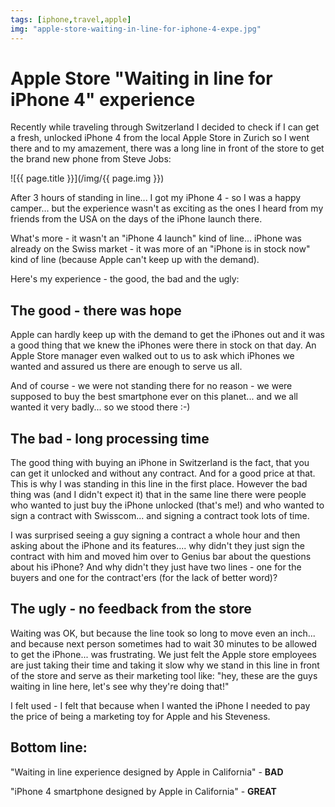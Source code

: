 ```yaml
---
tags: [iphone,travel,apple]
img: "apple-store-waiting-in-line-for-iphone-4-expe.jpg"
---
```


# Apple Store "Waiting in line for iPhone 4" experience

Recently while traveling through Switzerland I decided to check if I can get a fresh, unlocked iPhone 4 from the local Apple Store in Zurich so I went there and to my amazement, there was a long line in front of the store to get the brand new phone from Steve Jobs:

<!--More-->

![{{ page.title }}](/img/{{ page.img }})

After 3 hours of standing in line... I got my iPhone 4 - so I was a happy camper... but the experience wasn't as exciting as the ones I heard from my friends from the USA on the days of the iPhone launch there.

What's more - it wasn't an "iPhone 4 launch" kind of line... iPhone was already on the Swiss market - it was more of an "iPhone is in stock now" kind of line (because Apple can't keep up with the demand).

Here's my experience - the good, the bad and the ugly:

## The good - there was hope

Apple can hardly keep up with the demand to get the iPhones out and it was a good thing that we knew the iPhones were there in stock on that day. An Apple Store manager even walked out to us to ask which iPhones we wanted and assured us there are enough to serve us all.

And of course - we were not standing there for no reason - we were supposed to buy the best smartphone ever on this planet... and we all wanted it very badly... so we stood there :-)

## The bad - long processing time

The good thing with buying an iPhone in Switzerland is the fact, that you can get it unlocked and without any contract. And for a good price at that. This is why I was standing in this line in the first place. However the bad thing was (and I didn't expect it) that in the same line there were people who wanted to just buy the iPhone unlocked (that's me!) and who wanted to sign a contract with Swisscom... and signing a contract took lots of time.

I was surprised seeing a guy signing a contract a whole hour and then asking about the iPhone and its features.... why didn't they just sign the contract with him and moved him over to Genius bar about the questions about his iPhone? And why didn't they just have two lines - one for the buyers and one for the contract'ers (for the lack of better word)?

## The ugly - no feedback from the store

Waiting was OK, but because the line took so long to move even an inch... and because next person sometimes had to wait 30 minutes to be allowed to get the iPhone... was frustrating. We just felt the Apple store employees are just taking their time and taking it slow why we stand in this line in front of the store and serve as their marketing tool like: "hey, these are the guys waiting in line here, let's see why they're doing that!"

I felt used - I felt that because when I wanted the iPhone I needed to pay the price of being a marketing toy for Apple and his Steveness.

## Bottom line:

"Waiting in line experience designed by Apple in California" - **BAD**

"iPhone 4 smartphone designed by Apple in California" - **GREAT**



[n]: https://michael.gratis/nozbe